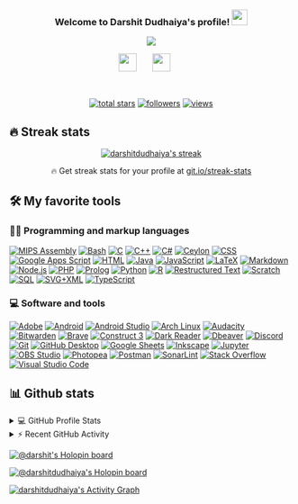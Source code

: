 <h3 align="center">
  Welcome to Darshit Dudhaiya's profile!
  <img src="https://media.giphy.com/media/hvRJCLFzcasrR4ia7z/giphy.gif" width="28">
</h3>

<!-- Typing SVG by darshitdudhaiya - https://github.com/darshitdudhaiya -->
<p align="center">
  <a href="https://github.com/darshitdudhaiya"><img src="https://readme-typing-svg.demolab.com/?lines=Full-stack%20web%20developer;Always%20learning%20new%20things&font=Fira%20Code&center=true&width=440&height=45&color=f75c7e&vCenter=true&size=22&pause=1000"></a>
</p>

<!-- Social icons section -->
<p align="center">
  <a href="https://discord.gg/883965686911750145" alt="darshit"><img width="32px" src="https://assets-global.website-files.com/6257adef93867e50d84d30e2/625e5fcef7ab80b8c1fe559e_Discord-Logo-Color.png"/></a>
  &#8287;&#8287;&#8287;&#8287;&#8287;
  <a href="https://www.linkedin.com/in/darshitdudhaiya" alt="darshit"><img width="32px" src="https://cdn-icons-png.flaticon.com/512/145/145807.png"/></a>
  &#8287;&#8287;&#8287;&#8287;&#8287;
</p>

<br/>

<!-- Social badges section -->
<!-- Badges with custom icons - https://github.com/darshitdudhaiya -->
<!-- View counter - https://github.com/darshitdudhaiya -->
<p align="center">
  
  
  <a href="https://github.com/darshitdudhaiya?tab=repositories&sort=stargazers">
    <img alt="total stars" title="Total stars on GitHub" src="https://custom-icon-badges.demolab.com/github/stars/darshitdudhaiya?color=55960c&style=for-the-badge&labelColor=488207&logo=star"/></a>
  <a href="https://github.com/darshitdudhiya?tab=followers">
    <img alt="followers" title="Follow me on Github" src="https://custom-icon-badges.demolab.com/github/followers/darshitdudhaiya?color=236ad3&labelColor=1155ba&style=for-the-badge&logo=person-add&label=Follow&logoColor=white"/></a>
  <a href="https://github.com/darshitdudhaiya/?tab=Simple-View-Counter">
    <img alt="views" title="GitHub profile views" src="https://komarev.com/ghpvc/?username=darshitdudhaiya&style=for-the-badge"/></a>
</p>



## 🔥 Streak stats

<!-- GitHub Readme Streak Stats - https://github.com/darshitdudhaiya/github-readme-streak-stats -->
<p align="center">
  <a href="https://github.com/darshitdudhaiya/github-readme-streak-stats">
    <img title="🔥 Get streak stats for your profile at git.io/streak-stats" alt="darshitdudhaiya's streak" src="https://streak-stats.demolab.com/?user=darshitdudhaiya&theme=monokai-metallian&hide_border=true"/>
  </a>
  <p align="center">🔥 Get streak stats for your profile at <a href="https://git.io/streak-stats">git.io/streak-stats</a></p>
</p>

<!-- Some badges are from https://github.com/Ileriayo/markdown-badges -->

## 🛠️ My favorite tools

### 👨‍💻 Programming and markup languages

<p>
    <a href="https://github.com/search?q=user%3Adarshitdudhaiya+language%3Aassembly"><img alt="MIPS Assembly" src="https://custom-icon-badges.demolab.com/badge/Assembly-525252.svg?logo=asm-hex&logoColor=white"></a>
    <a href="https://github.com/search?q=user%3Adarshitdudhaiya+language%3Abash"><img alt="Bash" src="https://img.shields.io/badge/Bash-121011.svg?logo=gnu-bash&logoColor=white"></a>
    <a href="https://github.com/search?q=user%3Adarshitdudhaiya+language%3Ac"><img alt="C" src="https://custom-icon-badges.demolab.com/badge/C-03599C.svg?logo=c-in-hexagon&logoColor=white"></a>
    <a href="https://github.com/search?q=user%3Adarshitdudhaiya+language%3Acpp"><img alt="C++" src="https://custom-icon-badges.demolab.com/badge/C++-9C033A.svg?logo=cpp2&logoColor=white"></a>
    <a href="https://github.com/search?q=user%3Adarshitdudhaiya+language%3Acsharp"><img alt="C#" src="https://custom-icon-badges.demolab.com/badge/C%23-68217A.svg?logo=cs2&logoColor=white"></a>
    <a href="https://github.com/search?q=user%3Adarshitdudhaiya+language%3Aceylon"><img alt="Ceylon" src="https://custom-icon-badges.demolab.com/badge/Ceylon-E39842.svg?logo=ceylon&logoColor=white"></a>
    <a href="https://github.com/search?q=user%3Adarshitdudhaiya+language%3Acss"><img alt="CSS" src="https://img.shields.io/badge/CSS-1572B6.svg?logo=css3&logoColor=white"></a>
    <a href="https://github.com/search?q=user%3Adarshitdudhaiya+language%3Ags"><img alt="Google Apps Script" src="https://custom-icon-badges.demolab.com/badge/Google%20Apps%20Script-02569B.svg?logo=color-swatch&logoColor=white"></a>
    <a href="https://github.com/search?q=user%3Adarshitdudhaiya+language%3Ahtml"><img alt="HTML" src="https://img.shields.io/badge/HTML-E34F26.svg?logo=html5&logoColor=white"></a>
    <a href="https://github.com/search?q=user%3Adarshitdudhaiya+language%3Ajava"><img alt="Java" src="https://custom-icon-badges.demolab.com/badge/Java-007396.svg?logo=java&logoColor=white"></a>
    <a href="https://github.com/search?q=user%3Adarshitdudhaiya+language%3Ajavascript"><img alt="JavaScript" src="https://img.shields.io/badge/JavaScript-F7DF1E.svg?logo=javascript&logoColor=black"></a>
    <a href="https://github.com/search?q=user%3Adarshitdudhaiya+language%3Atex"><img alt="LaTeX" src="https://img.shields.io/badge/LaTeX-008080.svg?logo=LaTeX&logoColor=white"></a>
    <a href="https://github.com/search?q=user%3Adarshitdudhaiya+language%3Amarkdown"><img alt="Markdown" src="https://img.shields.io/badge/Markdown-000000.svg?logo=markdown&logoColor=white"></a>
    <a href="https://github.com/search?q=user%3Adarshitdudhaiya+language%3Ajavascript"><img alt="Node.js" src="https://img.shields.io/badge/Node.js-43853D.svg?logo=node.js&logoColor=white"></a>
    <a href="https://github.com/search?q=user%3Adarshitdudhaiya+language%3Aphp"><img alt="PHP" src="https://img.shields.io/badge/PHP-777BB4.svg?logo=php&logoColor=white"></a>
    <a href="https://github.com/search?q=user%3Adarshitdudhaiya+language%3Aprolog"><img alt="Prolog" src="https://custom-icon-badges.demolab.com/badge/Prolog-E61B23.svg?logo=swi-prolog&logoColor=white"></a>
    <a href="https://github.com/search?q=user%3Adarshitdudhaiya+language%3Apython"><img alt="Python" src="https://img.shields.io/badge/Python-14354C.svg?logo=python&logoColor=white"></a>
    <a href="https://github.com/search?q=user%3Adarshitdudhaiya+language%3Ar"><img alt="R" src="https://img.shields.io/badge/R-276DC3.svg?logo=r&logoColor=white"></a>
    <a href="https://github.com/search?q=user%3Adarshitdudhaiya+language%3Arst"><img alt="Restructured Text" src="https://img.shields.io/badge/Restructured Text-3a4148.svg?logo=readthedocs&logoColor=white"></a>
    <a href="https://github.com/search?q=user%3Adarshitdudhaiya+language%3Ascratch"><img alt="Scratch" src="https://img.shields.io/badge/Scratch-4D97FF.svg?logo=scratch&logoColor=white"></a>
    <a href="https://github.com/search?q=user%3Adarshitdudhaiya+language%3Asql"><img alt="SQL" src="https://custom-icon-badges.demolab.com/badge/SQL-025E8C.svg?logo=database&logoColor=white"></a>
    <a href="https://github.com/search?q=user%3Adarshitdudhaiya+language%3Asvg"><img alt="SVG+XML" src="https://img.shields.io/badge/SVG%2BXML-e0982c.svg?logo=svg&logoColor=white"></a>
    <a href="https://github.com/search?q=user%3Adarshitdudhaiya+language%3AtypeScript"><img alt="TypeScript" src="https://img.shields.io/badge/TypeScript-007ACC.svg?logo=typescript&logoColor=white"></a>
</p>





### 💻 Software and tools

<p>
    <a href="#"><img alt="Adobe" src="https://img.shields.io/badge/Adobe-FF0000.svg?logo=adobe&logoColor=white"></a>
    <a href="#"><img alt="Android" src="https://img.shields.io/badge/Android-3DDC84?logo=android&logoColor=white"></a>
    <a href="#"><img alt="Android Studio" src="https://img.shields.io/badge/Android%20Studio-008678.svg?logo=android-studio&logoColor=white"></a>
    <a href="#"><img alt="Arch Linux" src="https://img.shields.io/badge/Arch%20Linux-1793D1.svg?logo=arch-linux&logoColor=white"></a>
    <a href="#"><img alt="Audacity" src="https://img.shields.io/badge/-Audacity-0000CC?logo=audacity&logoColor=white"></a>
    <a href="#"><img alt="Bitwarden" src="https://img.shields.io/badge/-Bitwarden-175DDC?logo=bitwarden&logoColor=white"></a>
    <a href="#"><img alt="Brave" src="https://img.shields.io/badge/-Brave-FB542B?logo=brave&logoColor=white"></a>
    <a href="#"><img alt="Construct 3" src="https://img.shields.io/badge/Construct%203-00b56a.svg?logo=construct-3&logoColor=white"></a>
    <a href="#"><img alt="Dark Reader" src="https://img.shields.io/badge/-Dark%20Reader-141E24?logo=dark-reader&logoColor=white"></a>
    <a href="#"><img alt="Dbeaver" src="https://custom-icon-badges.demolab.com/badge/-Dbeaver-372923?logo=dbeaver-mono&logoColor=white"></a>
    <a href="#"><img alt="Discord" src="https://img.shields.io/badge/-Discord-5865F2.svg?logo=discord&logoColor=white"></a>
    <a href="#"><img alt="Git" src="https://img.shields.io/badge/Git-F05033.svg?logo=git&logoColor=white"></a>
    <a href="#"><img alt="GitHub Desktop" src="https://img.shields.io/badge/GitHub%20Desktop-8034A9.svg?logo=github&logoColor=white"></a>
    <a href="#"><img alt="Google Sheets" src="https://img.shields.io/badge/Sheets-34A853.svg?logo=google%20sheets&logoColor=white"></a>
    <a href="#"><img alt="Inkscape" src="https://img.shields.io/badge/Inkscape-000000?logo=Inkscape&logoColor=white"></a>
    <a href="#"><img alt="Jupyter" src="https://img.shields.io/badge/Jupyter-F37626.svg?logo=Jupyter&logoColor=white"></a>
    <a href="#"><img alt="OBS Studio" src="https://img.shields.io/badge/-OBS-302E31?logo=obs-studio&logoColor=white"></a>
    <a href="#"><img alt="Photopea" src="https://img.shields.io/badge/Photopea-18A497?logo=photopea&logoColor=white"></a>
    <a href="#"><img alt="Postman" src="https://img.shields.io/badge/Postman-FF6C37?logo=postman&logoColor=white"></a>
    <a href="#"><img alt="SonarLint" src="https://img.shields.io/badge/-SonarLint-CB2029?logo=sonarlint&logoColor=white"></a>
    <a href="#"><img alt="Stack Overflow" src="https://img.shields.io/badge/-Stack%20Overflow-FE7A16?logo=stack-overflow&logoColor=white"></a>
    <a href="#"><img alt="Visual Studio Code" src="https://img.shields.io/badge/Visual%20Studio%20Code-0078d7.svg?logo=visual-studio-code&logoColor=white"></a>
</p>




## 📊 Github stats

<!-- https://github.com/anuraghazra/github-readme-stats -->
<details> 
  <summary>💻 GitHub Profile Stats</summary>
  <br/>
    <a href="https://github.com/anuraghazra/github-readme-stats"><img alt="darshitdudhaiya's Github Stats" src="https://darshitdudhaiya-github-readme-stats.vercel.app/api/?username=darshitdudhaiya&show_icons=true&include_all_commits=true&count_private=true&theme=react&hide_border=true&bg_color=1F222E&title_color=F85D7F&icon_color=F8D866" height="192px"/></a>
  <a href="https://github.com/anuraghazra/github-readme-stats"><img alt="darshitdudhaiya's Top Languages" src="https://github-readme-stats.vercel.app/api/top-langs/?username=darshitdudhaiya&langs_count=8&layout=compact&theme=react&hide_border=true&bg_color=1F222E&title_color=F85D7F&icon_color=F8D866&hide=Jupyter%20Notebook" height="192px"/></a>
  <br/>
  <b>Note:</b> Top languages is only a metric of the languages my public code consists of and doesn't reflect experience or skill level.
</details>

<!-- https://github.com/jamesgeorge007/github-activity-readme -->
<details>
  <summary>⚡ Recent GitHub Activity</summary>
  <br/>

<!--START_SECTION:activity-->

1. 🗣 Commented on [#344](https://github.com/darshitdudhaiya/github-readme-streak-stats/issues/344) in [darshitdudhaiya/github-readme-streak-stats](https://github.com/darshitdudhaiya/github-readme-streak-stats)
2. ❗️ Closed issue [#344](https://github.com/darshitdudhaiya/github-readme-streak-stats/issues/344) in [darshitdudhaiya/github-readme-streak-stats](https://github.com/darshitdudhaiya/github-readme-streak-stats)
3. 🗣 Commented on [#344](https://github.com/darshitdudhaiya/github-readme-streak-stats/issues/344) in [darshitdudhaiya/github-readme-streak-stats](https://github.com/darshitdudhaiya/github-readme-streak-stats)
4. 🗣 Commented on [#41](https://github.com/darshitdudhaiya/unicode-formatter/issues/41) in [darshitdudhaiya/unicode-formatter](https://github.com/darshitdudhaiya/unicode-formatter)
5. 🗣 Commented on [#40](https://github.com/darshitdudhaiya/unicode-formatter/issues/40) in [darshitdudhaiya/unicode-formatter](https://github.com/darshitdudhaiya/unicode-formatter)
   <!--END_SECTION:activity-->
   </details>

<!-- https://github.com/ashutosh00710/github-readme-activity-graph -->

[![@darshit's Holopin board](https://holopin.me/darshit)](https://holopin.io/@darshit)

[![@darshitdudhaiya's Holopin board](https://holopin.me/darshitdudhaiya)](https://holopin.io/@darshitdudhaiya)

<a href="https://github.com/darshitdudhaiya/github-readme-activity-graph"><img alt="darshitdudhaiya's Activity Graph" src="https://darshitdudhaiya-activity-graph.herokuapp.com/graph/?username=darshitdudhaiya&bg_color=1F222E&color=F8D866&line=F85D7F&point=FFFFFF&hide_border=true" /></a>
